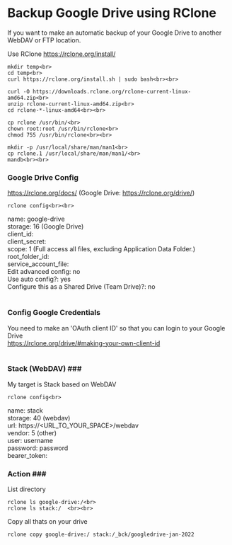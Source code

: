 # Backup Google Drive using RClone

If you want to make an automatic backup of your Google Drive to another WebDAV or FTP location.

Use RClone
  https://rclone.org/install/
  
  ```
  mkdir temp<br>
  cd temp<br>
  curl https://rclone.org/install.sh | sudo bash<br><br>
  ```
  ```
  curl -O https://downloads.rclone.org/rclone-current-linux-amd64.zip<br>
  unzip rclone-current-linux-amd64.zip<br>
  cd rclone-*-linux-amd64<br><br>
  ```
  ```
  cp rclone /usr/bin/<br>
  chown root:root /usr/bin/rclone<br>
  chmod 755 /usr/bin/rclone<br><br>
  ```
  ```
  mkdir -p /usr/local/share/man/man1<br>
  cp rclone.1 /usr/local/share/man/man1/<br>
  mandb<br><br>
  ```
  
### Google Drive Config ###
https://rclone.org/docs/ (Google Drive: https://rclone.org/drive/)<p>

  ```
  rclone config<br><br>
  ```
  
  name:                 google-drive<br>
  storage:              16 (Google Drive)<br>
  client_id:            <empty><br>
  client_secret:        <empty><br>
  scope:                1 (Full access all files, excluding Application Data Folder.)<br>
  root_folder_id:       <empty><br>
  service_account_file: <empty><br>
  Edit advanced config: no<br>
  Use auto config?:     yes<br>
  Configure this as a Shared Drive (Team Drive)?: no<br><br>

### Config Google Credentials ###
  You need to make an 'OAuth client ID' so that you can login to your Google Drive<br>
  https://rclone.org/drive/#making-your-own-client-id<br><br>
  
### Stack (WebDAV) ###<br>
  My target is Stack based on WebDAV<p>
  ```
  rclone config<br>
  ```
  
  name:     stack<br>
  storage:  40 (webdav)<br>
  url:      https://<URL_TO_YOUR_SPACE>/webdav<br>
  vendor:   5 (other)<br>
  user:     username<br>
  password: password<br>
  bearer_token: <empty><br>
  
 
### Action ###<br>
List directory<br>
  ```
  rclone ls google-drive:/<br>
  rclone ls stack:/  <br><br>
  ```
  
Copy all thats on your drive<br>
  ```
  rclone copy google-drive:/ stack:/_bck/googledrive-jan-2022
  ```
